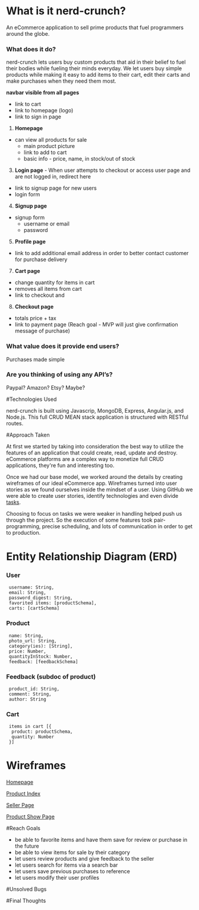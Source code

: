 
# What is it nerd-crunch?

An eCommerce application to sell prime products that fuel programmers around the globe.


### What does it do?

nerd-crunch lets users buy custom products that aid in their belief to fuel their bodies while fueling their minds everyday. We let users buy simple products while making it easy to add items to their cart, edit their carts and make purchases when they need them most.

**navbar visible from all pages**

  - link to cart
  - link to homepage (logo)
  - link to sign in page

1. **Homepage**
  - can view all products for sale
    - main product picture
    - link to add to cart
    - basic info - price, name, in stock/out of stock

3. **Login page** - When user attempts to checkout or access user page and are not logged in, redirect here
  - link to signup page for new users
  - login form

4. **Signup page**
  - signup form
    - username or email
    - password

5. **Profile page**
  - link to add additional email address in order to better contact customer for purchase delivery

7. **Cart page**
  - change quantity for items in cart
  - removes all items from cart
  - link to checkout and

8. **Checkout page**
  - totals price + tax
  - link to payment page (Reach goal - MVP will just give confirmation message of purchase)

### What value does it provide end users?
  Purchases made simple

### Are you thinking of using any API’s?
  Paypal? Amazon? Etsy? Maybe?

#Technologies Used

nerd-crunch is built using Javascrip, MongoDB, Express, Angular.js, and Node.js. This full CRUD MEAN stack application is structured with RESTful routes.

#Approach Taken

At first we started by taking into consideration the best way to utilize the features of an application that could create, read, update and destroy. eCommerce platforms are a complex way to monetize full CRUD applications, they're fun and interesting too.

Once we had our base model, we worked around the details by creating wireframes of our ideal eCommerce app. Wireframes turned into user stories as we found ourselves inside the mindset of a user. Using GitHub we were able to create user stories, identify technologies and even divide [tasks](https://github.com/snfazal/ecommerce-app/issues).

Choosing to focus on tasks we were weaker in handling helped push us through the project. So the execution of some features took pair-programming, precise scheduling, and lots of communication in order to get to production.

# Entity Relationship Diagram (ERD)
### User
```
 username: String,
 email: String,
 password_digest: String,
 favorited items: [productSchema],
 carts: [cartSchema]
```

### Product
```
 name: String,
 photo_url: String,
 category(ies): [String],
 price: Number,
 quantityInStock: Number,
 feedback: [feedbackSchema]
```

### Feedback (subdoc of product)
```
 product_id: String,
 comment: String,
 author: String
```

### Cart
```
 items in cart [{
  product: productSchema,
  quantity: Number
 }]

```

# Wireframes

[Homepage](https://wireframe.cc/pro/pp/f063f370365314)

[Product Index](https://wireframe.cc/pro/pp/8d5508bbe65316)

[Seller Page](https://wireframe.cc/pro/pp/f063f370365314)

[Product Show Page](https://wireframe.cc/pro/edit/65514)

#Reach Goals

- be able to favorite items and have them save for review or purchase in the future
- be able to view items for sale by their category
- let users review products and give feedback to the seller
- let users search for items via a search bar
- let users save previous purchases to reference
- let users modify their user profiles

#Unsolved Bugs



#Final Thoughts
